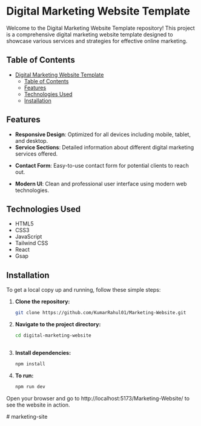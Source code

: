 # Digital Marketing Website Template

Welcome to the Digital Marketing Website Template repository! This project is a comprehensive digital marketing website template designed to showcase various services and strategies for effective online marketing.

## Table of Contents

- [Digital Marketing Website Template](#digital-marketing-website-template)
  - [Table of Contents](#table-of-contents)
  - [Features](#features)
  - [Technologies Used](#technologies-used)
  - [Installation](#installation)

## Features

- **Responsive Design**: Optimized for all devices including mobile, tablet, and desktop.
- **Service Sections**: Detailed information about different digital marketing services offered.
<!-- - **Blog**: A blog section to share articles and insights on digital marketing trends. -->
- **Contact Form**: Easy-to-use contact form for potential clients to reach out.
<!-- - **SEO Optimized**: Designed with best practices for search engine optimization. -->
- **Modern UI**: Clean and professional user interface using modern web technologies.

## Technologies Used

- HTML5
- CSS3
- JavaScript
- Tailwind CSS
- React
- Gsap
<!-- - [Node.js](https://nodejs.org/)
- [Express](https://expressjs.com/)
- [MongoDB](https://www.mongodb.com/) -->

## Installation

To get a local copy up and running, follow these simple steps:

1. **Clone the repository:**
   ```sh
   git clone https://github.com/KumarRahul01/Marketing-Website.git

2. **Navigate to the project directory:**
    ```sh
    cd digital-marketing-website
  
3. **Install dependencies:**
   ```sh
   npm install

4. **To run:**
   ```sh
   npm run dev

Open your browser and go to http://localhost:5173/Marketing-Website/ to see the website in action.

#   m a r k e t i n g - s i t e  
 